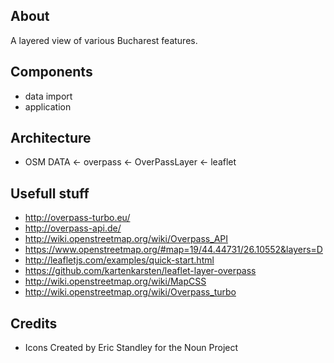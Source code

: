 About
-----------
A layered view of various Bucharest features.

Components
--------------
* data import
* application

Architecture
-------------
* OSM DATA <- overpass <- OverPassLayer <- leaflet


Usefull stuff
---------------
* http://overpass-turbo.eu/
* http://overpass-api.de/
* http://wiki.openstreetmap.org/wiki/Overpass_API
* https://www.openstreetmap.org/#map=19/44.44731/26.10552&layers=D
* http://leafletjs.com/examples/quick-start.html
* https://github.com/kartenkarsten/leaflet-layer-overpass
* http://wiki.openstreetmap.org/wiki/MapCSS
* http://wiki.openstreetmap.org/wiki/Overpass_turbo


Credits
------------
* Icons Created by Eric Standley for the Noun Project
